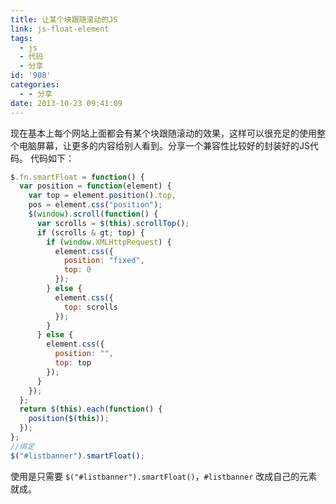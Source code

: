 ```yaml
---
title: 让某个块跟随滚动的JS
link: js-float-element
tags:
  - js
  - 代码
  - 分享
id: '908'
categories:
  - - 分享
date: 2013-10-23 09:41:09
---
```


现在基本上每个网站上面都会有某个块跟随滚动的效果，这样可以很充足的使用整个电脑屏幕，让更多的内容给别人看到。分享一个兼容性比较好的封装好的JS代码。 代码如下：

```javascript
$.fn.smartFloat = function() {
  var position = function(element) {
    var top = element.position().top,
    pos = element.css("position");
    $(window).scroll(function() {
      var scrolls = $(this).scrollTop();
      if (scrolls & gt; top) {
        if (window.XMLHttpRequest) {
          element.css({
            position: "fixed",
            top: 0
          });
        } else {
          element.css({
            top: scrolls
          });
        }
      } else {
        element.css({
          position: "",
          top: top
        });
      }
    });
  };
  return $(this).each(function() {
    position($(this));
  });
};
//绑定
$("#listbanner").smartFloat();
```

使用是只需要 `$("#listbanner").smartFloat()`，`#listbanner` 改成自己的元素就成。
